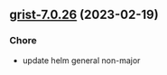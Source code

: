 

## [grist-7.0.26](https://github.com/truecharts/charts/compare/grist-7.0.25...grist-7.0.26) (2023-02-19)

### Chore

- update helm general non-major
  
  
